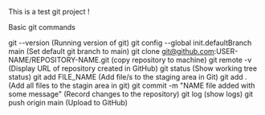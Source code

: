 This is a test git project !

Basic git commands

git --version (Running version of git)
git config --global init.defaultBranch main (Set default git branch to main)
git clone git@github.com:USER-NAME/REPOSITORY-NAME.git (copy repository to machine)
git remote -v (Display URL of repository created in GitHub)
git status (Show working tree status)
git add FILE_NAME (Add file/s to the staging area in Git)
git add . (Add all files to the stagin area in git)
git commit -m "NAME file added with some message" (Record changes to the repository)
git log (show logs)
git push origin main (Upload to GitHub)